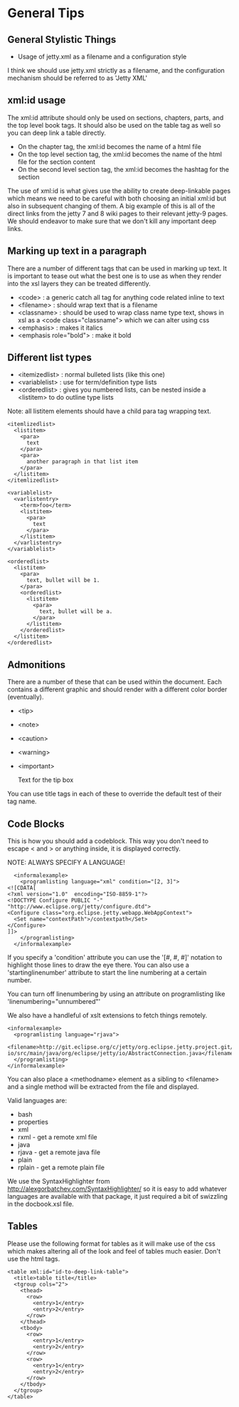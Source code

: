 # General Tips

## General Stylistic Things

* Usage of jetty.xml as a filename and a configuration style

I think we should use jetty.xml strictly as a filename, and the configuration mechanism should be referred to as 'Jetty XML'

## xml:id usage

The xml:id attribute should only be used on sections, chapters, parts, and the top level book tags.  It should also be used on the table tag as well so you can deep link a table directly.

* On the chapter tag, the xml:id becomes the name of a html file
* On the top level section tag, the xml:id becomes the name of the html file for the section content
* On the second level section tag, the xml:id becomes the hashtag for the section

The use of xml:id is what gives use the ability to create deep-linkable pages which means we need to be careful with both choosing an initial xml:id but also in subsequent changing of them.  A big example of this is all of the direct links from the jetty 7 and 8 wiki pages to their relevant jetty-9 pages. We should endeavor to make sure that we don't kill any important deep links.

## Marking up text in a paragraph

There are a number of different tags that can be used in marking up text.  It is important to tease out what the best one is to use as when they render into the xsl layers they can be treated differently.

* &lt;code&gt; : a generic catch all tag for anything code related inline to text
* &lt;filename&gt; : should wrap text that is a filename
* &lt;classname&gt; : should be used to wrap class name type text, shows in xsl as a &lt;code class="classname"&gt; which we can alter using css 
* &lt;emphasis&gt; : makes it italics
* &lt;emphasis role="bold"&gt; : make it bold

## Different list types

* &lt;itemizedlist&gt; : normal bulleted lists (like this one)
* &lt;variablelist&gt; : use for term/definition type lists
* &lt;orderedlist&gt; : gives you numbered lists, can be nested inside a &lt;listitem&gt; to do outline type lists

Note: all listitem elements should have a child para tag wrapping text.

    <itemlizedlist>
      <listitem>
        <para>
      	  text
    	</para>
    	<para>
      	  another paragraph in that list item
    	</para>
      </listitem>
    </itemlizedlist>

    <variablelist>
      <varlistentry>
        <term>foo</term>
    	<listitem>
      	  <para>
            text
      	  </para>
    	</listitem>
      </varlistentry>
    </variablelist>

    <orderedlist>
      <listitem>
        <para>
    	  text, bullet will be 1.
    	</para>
        <orderedlist>
     	  <listitem>
            <para>
              text, bullet will be a.
            </para>
      	  </listitem>
    	</orderedlist>
      </listitem>
    </orderedlist>

## Admonitions

There are a number of these that can be used within the document.  Each contains a different graphic and should render with a different color border (eventually).

* &lt;tip&gt;
* &lt;note&gt;
* &lt;caution&gt;
* &lt;warning&gt;
* &lt;important&gt;

    <tip>
      <title>Tip Title</title>
      <para>
        Text for the tip box
      </para>
    </tip>

You can use title tags in each of these to override the default test of their tag name.

## Code Blocks

This is how you should add a codeblock.  This way you don't need to escape &lt; and &gt; or anything inside, it is displayed correctly.

NOTE: ALWAYS SPECIFY A LANGUAGE!

      <informalexample>
        <programlisting language="xml" condition="[2, 3]">
    <![CDATA[
    <?xml version="1.0"  encoding="ISO-8859-1"?>
    <!DOCTYPE Configure PUBLIC "-" "http://www.eclipse.org/jetty/configure.dtd">
    <Configure class="org.eclipse.jetty.webapp.WebAppContext">
      <Set name="contextPath">/contextpath</Set>
    </Configure>
    ]]>
        </programlisting>
      </informalexample>

If you specify a 'condition' attribute you can use the '[#, #, #]' notation to highlight those lines to draw the eye there.  You can also use a 'startinglinenumber' attribute to start the line numbering at a certain number.

You can turn off linenumbering by using an attribute on programlisting like 'linenumbering="unnumbered"'

We also have a handleful of xslt extensions to fetch things remotely.

    <informalexample>
      <programlisting language="rjava">
        <filename>http://git.eclipse.org/c/jetty/org.eclipse.jetty.project.git/plain/jetty-io/src/main/java/org/eclipse/jetty/io/AbstractConnection.java</filename>
      </programlisting>  
    </informalexample>

You can also place a &lt;methodname> element as a sibling to &lt;filename> and a single method will be extracted from the file and displayed.

Valid languages are:
* bash
* properties
* xml
* rxml - get a remote xml file
* java
* rjava - get a remote java file
* plain
* rplain - get a remote plain file

We use the SyntaxHighlighter from http://alexgorbatchev.com/SyntaxHighlighter/ so it is easy to add whatever languages are available with that package, it just required a bit of swizzling in the docbook.xsl file.

## Tables

Please use the following format for tables as it will make use of the css which makes altering all of the look and feel of tables much easier.  Don't use the html tags.

    <table xml:id="id-to-deep-link-table">
      <title>table title</title>
      <tgroup cols="2">
        <thead>
          <row>
            <entry>1</entry>
            <entry>2</entry>
          </row>
        </thead>
        <tbody>
          <row>
            <entry>1</entry>
            <entry>2</entry>
          </row>
          <row>
            <entry>1</entry>
            <entry>2</entry>
          </row>
        </tbody>
      </tgroup>
    </table>
